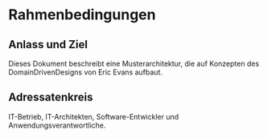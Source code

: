 # Rahmenbedingungen
## Anlass und Ziel
Dieses Dokument beschreibt eine Musterarchitektur, die auf Konzepten des DomainDrivenDesigns von Eric Evans aufbaut.

## Adressatenkreis
IT-Betrieb, IT-Architekten, Software-Entwickler und Anwendungsverantwortliche.